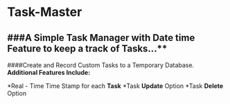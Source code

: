 # Task-Master
###A Simple Task Manager with Date time Feature to keep a track of Tasks...**
---
####Create and Record Custom Tasks to a Temporary Database.
**Additional Features Include:**

*Real - Time Time Stamp for each **Task**
*Task **Update** Option
*Task **Delete** Option

